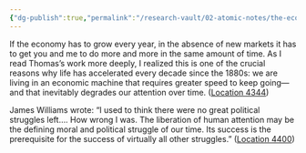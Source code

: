 ```yaml
---
{"dg-publish":true,"permalink":"/research-vault/02-atomic-notes/the-economy-resting-on-a-drive-for-exponential-growth-is-fundamentally-harmful-to-individual-attention-spans/"}
---
```


If the economy has to grow every year, in the absence of new markets it has to get you and me to do more and more in the same amount of time. As I read Thomas’s work more deeply, I realized this is one of the crucial reasons why life has accelerated every decade since the 1880s: we are living in an economic machine that requires greater speed to keep going—and that inevitably degrades our attention over time. ([Location 4344](https://readwise.io/to_kindle?action=open&asin=B093G9TS91&location=4344))

James Williams wrote: “I used to think there were no great political struggles left…. How wrong I was. The liberation of human attention may be the defining moral and political struggle of our time. Its success is the prerequisite for the success of virtually all other struggles.” ([Location 4400](https://readwise.io/to_kindle?action=open&asin=B093G9TS91&location=4400))